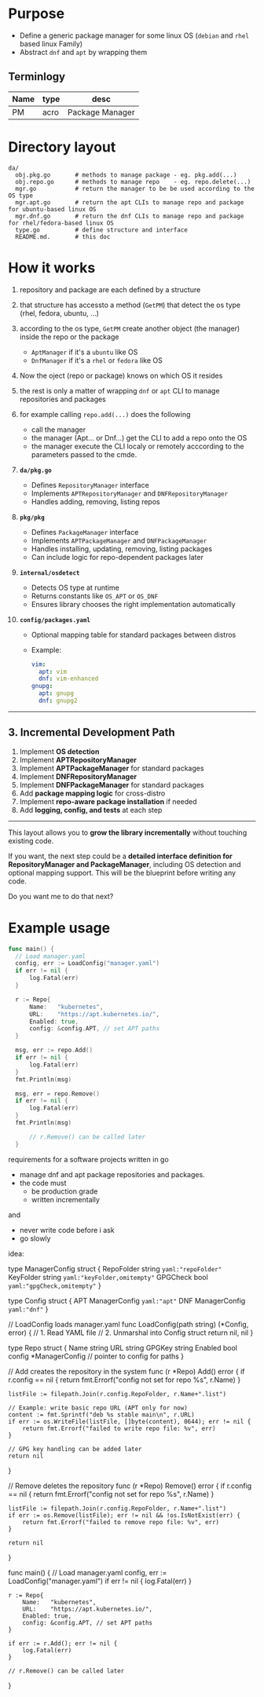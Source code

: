 # Purpose
- Define a generic package manager for some linux OS (`debian` and `rhel` based linux Family)
- Abstract `dnf` and `apt` by wrapping them


## Terminlogy
|Name|type|desc|
|-|-|-|
|PM|acro|Package Manager|


# Directory layout
```
da/
  obj.pkg.go       # methods to manage package - eg. pkg.add(...)
  obj.repo.go      # methods to manage repo    - eg. repo.delete(...)
  mgr.go           # return the manager to be be used according to the OS type 
  mgr.apt.go       # return the apt CLIs to manage repo and package for ubuntu-based linux OS
  mgr.dnf.go       # return the dnf CLIs to manage repo and package for rhel/fedora-based linux OS
  type.go          # define structure and interface
  README.md.       # this doc
```

# How it works
1. repository and package are each defined by a structure
1. that structure has accessto a method (`GetPM`) that detect the os type (rhel, fedora, ubuntu, ...)
1. according to the os type, `GetPM` create another object (the manager) inside the repo or the package
   - `AptManager` if it's a `ubuntu` like OS
   - `DnfManager` if it's a `rhel` or `fedora` like OS
1. Now the oject (repo or package) knows on which OS it resides
1. the rest is only a matter of wrapping `dnf` or `apt` CLI to manage repositories and packages
1. for example calling `repo.add(...)` does the following
   - call the manager
   - the manager (Apt... or Dnf...) get the CLI to add a repo onto the OS
   - the manager execute the CLI localy or remotely acccording to the parameters passed to the cmde.






1. **`da/pkg.go`**

   * Defines `RepositoryManager` interface
   * Implements `APTRepositoryManager` and `DNFRepositoryManager`
   * Handles adding, removing, listing repos

2. **`pkg/pkg`**

   * Defines `PackageManager` interface
   * Implements `APTPackageManager` and `DNFPackageManager`
   * Handles installing, updating, removing, listing packages
   * Can include logic for repo-dependent packages later

3. **`internal/osdetect`**

   * Detects OS type at runtime
   * Returns constants like `OS_APT` or `OS_DNF`
   * Ensures library chooses the right implementation automatically

4. **`config/packages.yaml`**

   * Optional mapping table for standard packages between distros
   * Example:

     ```yaml
     vim:
       apt: vim
       dnf: vim-enhanced
     gnupg:
       apt: gnupg
       dnf: gnupg2
     ```

---

## **3. Incremental Development Path**

1. Implement **OS detection**
2. Implement **APTRepositoryManager**
3. Implement **APTPackageManager** for standard packages
4. Implement **DNFRepositoryManager**
5. Implement **DNFPackageManager** for standard packages
6. Add **package mapping logic** for cross-distro
7. Implement **repo-aware package installation** if needed
8. Add **logging, config, and tests** at each step

---

This layout allows you to **grow the library incrementally** without touching existing code.

If you want, the next step could be a **detailed interface definition for RepositoryManager and PackageManager**, including OS detection and optional mapping support. This will be the blueprint before writing any code.

Do you want me to do that next?


# Example usage
```go
func main() {
  // Load manager.yaml
  config, err := LoadConfig("manager.yaml")
  if err != nil {
      log.Fatal(err)
  }

  r := Repo{
      Name:   "kubernetes",
      URL:    "https://apt.kubernetes.io/",
      Enabled: true,
      config: &config.APT, // set APT paths
  }

  msg, err := repo.Add()
  if err != nil {
      log.Fatal(err)
  }
  fmt.Println(msg)

  msg, err = repo.Remove()
  if err != nil {
      log.Fatal(err)
  }
  fmt.Println(msg)

      // r.Remove() can be called later
  }

```






requirements for a software projects written in go
- manage dnf and apt package repositories and packages. 
- the code must 
  - be production grade
  - written incrementally

and 
- never write code before i ask
- go slowly




idea:

type ManagerConfig struct {
    RepoFolder string `yaml:"repoFolder"`
    KeyFolder  string `yaml:"keyFolder,omitempty"`
    GPGCheck   bool   `yaml:"gpgCheck,omitempty"`
}

type Config struct {
    APT ManagerConfig `yaml:"apt"`
    DNF ManagerConfig `yaml:"dnf"`
}

// LoadConfig loads manager.yaml
func LoadConfig(path string) (*Config, error) {
    // 1. Read YAML file
    // 2. Unmarshal into Config struct
    return nil, nil
}



type Repo struct {
    Name    string
    URL     string
    GPGKey  string
    Enabled bool
    config  *ManagerConfig // pointer to config for paths
}

// Add creates the repository in the system
func (r *Repo) Add() error {
    if r.config == nil {
        return fmt.Errorf("config not set for repo %s", r.Name)
    }

    listFile := filepath.Join(r.config.RepoFolder, r.Name+".list")

    // Example: write basic repo URL (APT only for now)
    content := fmt.Sprintf("deb %s stable main\n", r.URL)
    if err := os.WriteFile(listFile, []byte(content), 0644); err != nil {
        return fmt.Errorf("failed to write repo file: %v", err)
    }

    // GPG key handling can be added later
    return nil
}

// Remove deletes the repository
func (r *Repo) Remove() error {
    if r.config == nil {
        return fmt.Errorf("config not set for repo %s", r.Name)
    }

    listFile := filepath.Join(r.config.RepoFolder, r.Name+".list")
    if err := os.Remove(listFile); err != nil && !os.IsNotExist(err) {
        return fmt.Errorf("failed to remove repo file: %v", err)
    }

    return nil
}

func main() {
    // Load manager.yaml
    config, err := LoadConfig("manager.yaml")
    if err != nil {
        log.Fatal(err)
    }

    r := Repo{
        Name:   "kubernetes",
        URL:    "https://apt.kubernetes.io/",
        Enabled: true,
        config: &config.APT, // set APT paths
    }

    if err := r.Add(); err != nil {
        log.Fatal(err)
    }

    // r.Remove() can be called later
}
